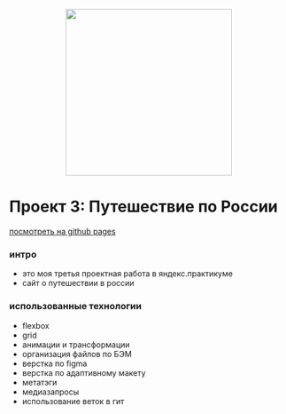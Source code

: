 <p align="center"><img src="https://user-images.githubusercontent.com/63846788/81522850-f5629200-9386-11ea-8a15-970eb0e49a4b.png" width="300"></p>

# Проект 3: Путешествие по России
[посмотреть на github pages](https://chichazavr.github.io/russian-travel/)

### интро

* это моя третья проектная работа в яндекс.практикуме
* сайт о путешествии в россии
### использованные технологии
* flexbox
* grid
* анимации и трансформации
* организация файлов по БЭМ
* верстка по figma
* верстка по адаптивному макету
* метатэги
* медиазапросы
* использование веток в гит
